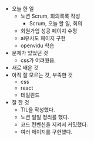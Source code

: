 - 오늘 한 일
  - 노션 Scrum, 회의록록 작성
    - Scrum, 오늘 할 일, 회의
  - 회원가입 성공 페이지 수정
  - ai유사도 페이지 구현
  - openvidu 학습
- 문제가 있었던 것
  - css가 어려웠음.
- 새로 배운 것
- 아직 잘 모르는 것, 부족한 것
  - css
  - react
  - 테일윈드
- 잘 한 것
  - TIL을 작성했다.
  - 노션 일일 정리를 했다.
  - 코드 컨벤션을 지켜서 커밋했다.
  - 여러 페이지를 구현했다.
